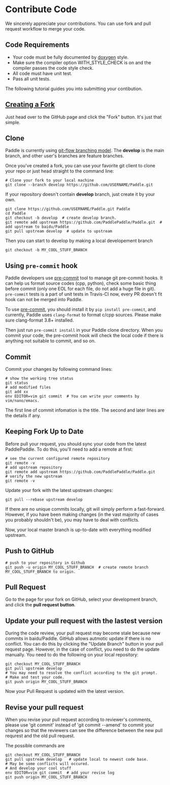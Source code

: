 # Contribute Code

We sincerely appreciate your contributions. You can use fork and pull request
workflow to merge your code.

## Code Requirements
- Your code must be fully documented by
  [doxygen](http://www.stack.nl/~dimitri/doxygen/) style.
- Make sure the compiler option WITH\_STYLE\_CHECK is on and the compiler
  passes the code style check.
- All code must have unit test.
- Pass all unit tests.

The following tutorial guides you into submitting your contibution.

## [Creating a Fork](https://help.github.com/articles/fork-a-repo/)

Just head over to the GitHub page and click the "Fork" button.
It's just that simple.

## Clone

Paddle is currently using [git-flow branching model](http://nvie.com/posts/a-successful-git-branching-model/).
The **develop** is the main branch, and other user's branches are feature branches.

Once you've created a fork, you can use your favorite git client to clone your
repo or just head straight to the command line:

```shell
# Clone your fork to your local machine
git clone --branch develop https://github.com/USERNAME/Paddle.git
```
If your repository doesn't contain **develop** branch, just create it by your own.

```shell
git clone https://github.com/USERNAME/Paddle.git Paddle
cd Paddle
git checkout -b develop  # create develop branch.
git remote add upstream https://github.com/PaddlePaddle/Paddle.git  # add upstream to baidu/Paddle
git pull upstream develop  # update to upstream
```

Then you can start to develop by making a local developement branch

```shell
git checkout -b MY_COOL_STUFF_BRANCH
```

## Using `pre-commit` hook

Paddle developers use [pre-commit](http://pre-commit.com/) tool to manage git
pre-commit hooks. It can help us format source codes (cpp, python), check some
basic thing before commit (only one EOL for each file, do not add a huge file
in git). `pre-commit` tests is a part of unit tests in Travis-CI now, every
PR doesn't fit hook can not be merged into Paddle.

To use [pre-commit](http://pre-commit.com/), you should install it by
`pip install pre-commit`, and currently, Paddle uses `clang-format` to format
c/cpp sources. Please make sure clang-format 3.8+ installed.

Then just run `pre-commit install` in your Paddle clone directory. When you
commit your code, the pre-commit hook will check the local code if there is
anything not suitable to commit, and so on.

## Commit

Commit your changes by following command lines:

```shell
# show the working tree status
git status
# add modified files
git add xx
env EDITOR=vim git commit  # You can write your comments by vim/nano/emacs.
```
The first line of commit infomation is the title. The second and later lines
are the details if any.

## Keeping Fork Up to Date

Before pull your request, you should sync your code from the latest PaddlePaddle.
To do this, you'll need to add a remote at first:

```shell
# see the current configured remote repository
git remote -v
# add upstream repository
git remote add upstream https://github.com/PaddlePaddle/Paddle.git
# verify the new upstream
git remote -v
```

Update your fork with the latest upstream changes:

```shell
git pull --rebase upstream develop
```

If there are no unique commits locally, git will simply perform a fast-forward.
However, if you have been making changes (in the vast majority of cases you
probably shouldn't be), you may have to deal with conflicts.

Now, your local master branch is up-to-date with everything modified upstream.

## Push to GitHub

```shell
# push to your repository in Github
git push -u origin MY_COOL_STUFF_BRANCH  # create remote branch MY_COOL_STUFF_BRANCH to origin.
```

## Pull Request

Go to the page for your fork on GitHub, select your development branch,
and click the **pull request button**.

## Update your pull request with the lastest version

During the code review, your pull request may become stale because new commits in
baidu/Paddle. GitHub allows autmotic update if there is no conflict. You can do this
by clicking the "Update Branch" button in your pull request page. However, in the case
of conflict, you need to do the update manually. You need to do the following on
your local repository:
```shell
git checkout MY_COOL_STUFF_BRANCH
git pull upstream develop
# You may need to resolve the conflict according to the git prompt.
# Make and test your code.
git push origin MY_COOL_STUFF_BRANCH
```
Now your Pull Request is updated with the latest version.

## Revise your pull request

When you revise your pull request according to reviewer's comments, please use 'git commit' instead of 'git commit --amend' to commit your changes so that the reviewers can see the difference between the new pull requrest and the old pull request.

The possible commands are

```shell
git checkout MY_COOL_STUFF_BRANCH
git pull upstream develop   # update local to newest code base.
# May be some conflicts will occured.
# And develop your cool stuff
env EDITOR=vim git commit  # add your revise log
git push origin MY_COOL_STUFF_BRANCH
```
